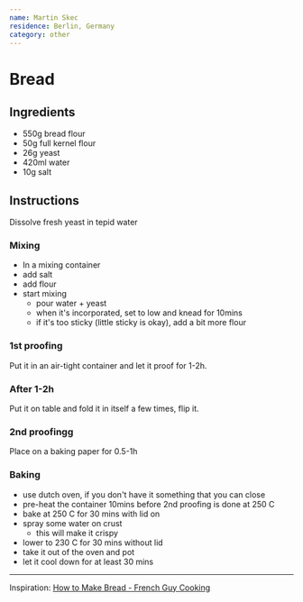 ```yaml
---
name: Martin Skec
residence: Berlin, Germany
category: other
---
```


# Bread

## Ingredients
* 550g bread flour
* 50g full kernel flour
* 26g yeast
* 420ml water
* 10g salt

## Instructions
Dissolve fresh yeast in tepid water

### Mixing
* In a mixing container
* add salt
* add flour
* start mixing
	* pour water + yeast
	* when it's incorporated, set to low and knead for 10mins
	* if it's too sticky (little sticky is okay), add a bit more flour

### 1st proofing
Put it in an air-tight container and let it proof for 1-2h.

### After 1-2h
Put it on table and fold it in itself a few times, flip it.

### 2nd proofingg
Place on a baking paper for 0.5-1h

### Baking
* use dutch oven, if you don't have it something that you can close
* pre-heat the container 10mins before 2nd proofing is done at 250 C
* bake at 250 C for 30 mins with lid on
* spray some water on crust
	* this will make it crispy
* lower to 230 C for 30 mins without lid
* take it out of the oven and pot
* let it cool down for at least 30 mins

--- 

Inspiration: [How to Make Bread - French Guy Cooking](https://www.youtube.com/watch?v=1r6jV-MaQuc)

